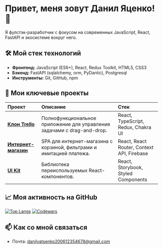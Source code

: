 # Привет, меня зовут Данил Яценко! 👋

Я фулстэк-разработчик с фокусом на современных JavaScript, React, FastAPI и экосистеме вокруг него.

## 🛠 Мой стек технологий

*   **Фронтенд:** JavaScript (ES6+), React, Redux Toolkit, HTML5, CSS3
*   **Бэкенд:** FastAPI (sqlalchemy, orm, PyDantic), Postgresql
*   **Инструменты:** Git, GitHub, npm

## 🚀 Мои ключевые проекты

| Проект | Описание | Стек |
| :--- | :--- | :--- |
| **[Клон Trello](https://your-demo-link.com)** | Полнофункциональное приложение для управления задачами с drag-and-drop. | React, TypeScript, Redux, Chakra UI |
| **[Интернет-магазин](https://your-demo-link.com)** | SPA для интернет-магазина с корзиной, фильтрами и имитацией платежа. | React, React Router, Context API, Firebase |
| **[UI Kit](https://your-demo-link.com)** | Библиотека переиспользуемых React-компонентов. | React, Storybook, Styled Components |

## 📈 Моя активность на GitHub

[![Top Langs](https://github-readme-stats.vercel.app/api/top-langs/?username=your-username&layout=compact&theme=radical)](https://github.com/anuraghazra/github-readme-stats)
[![Codewars](https://www.codewars.com/users/ITouch228/badges/micro)](https://www.codewars.com/users/ITouch228)

## 📫 Как со мной связаться

*   Почта: danilyatsenko200612354678@gmail.com
